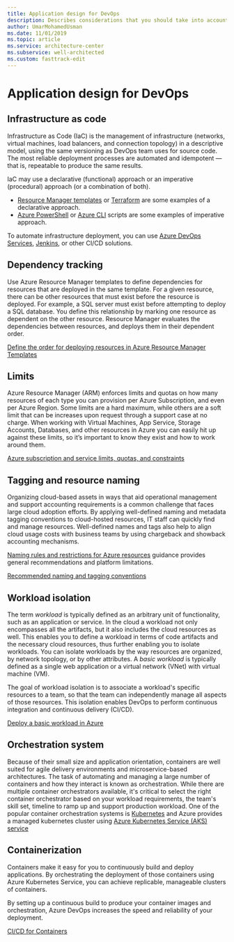 ```yaml
---
title: Application design for DevOps
description: Describes considerations that you should take into account while doing application design to optimize for DevOps.
author: UmarMohamedUsman
ms.date: 11/01/2019
ms.topic: article
ms.service: architecture-center
ms.subservice: well-architected
ms.custom: fasttrack-edit
---
```


# Application design for DevOps

## Infrastructure as code

Infrastructure as Code (IaC) is the management of infrastructure (networks, virtual machines, load balancers, and connection topology) in a descriptive model, using the same versioning as DevOps team uses for source code. The most reliable deployment processes are automated and idempotent — that is, repeatable to produce the same results.

IaC may use a declarative (functional) approach or an imperative (procedural) approach (or a combination of both).

* [Resource Manager templates](https://docs.microsoft.com/azure/azure-resource-manager/template-deployment-overview) or [Terraform](https://docs.microsoft.com/azure/virtual-machines/windows/infrastructure-automation#terraform) are some examples of a declarative approach.
* [Azure PowerShell](https://docs.microsoft.com/powershell/azure/?view=azps-2.8.0) or [Azure CLI](https://docs.microsoft.com/cli/azure/?view=azure-cli-latest) scripts are some examples of imperative approach.

To automate infrastructure deployment, you can use [Azure DevOps Services](https://docs.microsoft.com/azure/virtual-machines/windows/infrastructure-automation#azure-devops-services), [Jenkins](https://docs.microsoft.com/azure/virtual-machines/windows/infrastructure-automation#jenkins), or other CI/CD solutions.

## Dependency tracking

Use Azure Resource Manager templates to define dependencies for resources that are deployed in the same template. For a given resource, there can be other resources that must exist before the resource is deployed. For example, a SQL server must exist before attempting to deploy a SQL database. You define this relationship by marking one resource as dependent on the other resource. Resource Manager evaluates the dependencies between resources, and deploys them in their dependent order.

[Define the order for deploying resources in Azure Resource Manager Templates](https://docs.microsoft.com/azure/azure-resource-manager/resource-group-define-dependencies)

## Limits

Azure Resource Manager (ARM) enforces limits and quotas on how many resources of each type you can provision per Azure Subscription, and even per Azure Region. Some limits are a hard maximum, while others are a soft limit that can be increases upon request through a support case at no charge. When working with Virtual Machines, App Service, Storage Accounts, Databases, and other resources in Azure you can easily hit up against these limits, so it’s important to know they exist and how to work around them.

[Azure subscription and service limits, quotas, and constraints](https://docs.microsoft.com/azure/azure-subscription-service-limits#app-service-limits)

## Tagging and resource naming

Organizing cloud-based assets in ways that aid operational management and support accounting requirements is a common challenge that faces large cloud adoption efforts. By applying well-defined naming and metadata tagging conventions to cloud-hosted resources, IT staff can quickly find and manage resources. Well-defined names and tags also help to align cloud usage costs with business teams by using chargeback and showback accounting mechanisms.

[Naming rules and restrictions for Azure resources](https://docs.microsoft.com/azure/azure-resource-manager/management/resource-name-rules) guidance provides general recommendations and platform limitations.

[Recommended naming and tagging conventions](https://docs.microsoft.com/azure/cloud-adoption-framework/ready/azure-best-practices/naming-and-tagging)

## Workload isolation

The term _workload_ is typically defined as an arbitrary unit of functionality, such as an application or service. In the cloud a workload not only encompasses all the artifacts, but it also includes the cloud resources as well. This enables you to define a workload in terms of code artifacts and the necessary cloud resources, thus further enabling you to isolate workloads. You can isolate workloads by the way resources are organized, by network topology, or by other attributes. A _basic workload_ is typically defined as a single web application or a virtual network (VNet) with virtual machine (VM).

The goal of workload isolation is to associate a workload's specific resources to a team, so that the team can independently manage all aspects of those resources. This isolation enables DevOps to perform continuous integration and continuous delivery (CI/CD).

[Deploy a basic workload in Azure](https://docs.microsoft.com/azure/cloud-adoption-framework/infrastructure/virtual-machines/basic-workload)

## Orchestration system

Because of their small size and application orientation, containers are well suited for agile delivery environments and microservice-based architectures. The task of automating and managing a large number of containers and how they interact is known as orchestration. While there are multiple container orchestrators available, it's critical to select the right container orchestrator based on your workload requirements, the team's skill set, timeline to ramp up and support production workload. One of the popular container orchestration systems is [Kubernetes](https://azure.microsoft.com/topic/what-is-kubernetes/) and Azure provides a managed kubernetes cluster using [Azure Kubernetes Service (AKS) service](https://docs.microsoft.com/azure/aks/intro-kubernetes)

## Containerization

Containers make it easy for you to continuously build and deploy applications. By orchestrating the deployment of those containers using Azure Kubernetes Service, you can achieve replicable, manageable clusters of containers.

By setting up a continuous build to produce your container images and orchestration, Azure DevOps increases the speed and reliability of your deployment.

[CI/CD for Containers](https://azure.microsoft.com/solutions/architecture/cicd-for-containers)
